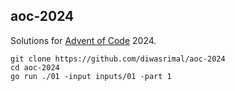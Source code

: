 ## aoc-2024

Solutions for [Advent of Code](https://adventofcode.com/) 2024.

```console
git clone https://github.com/diwasrimal/aoc-2024
cd aoc-2024
go run ./01 -input inputs/01 -part 1
```

